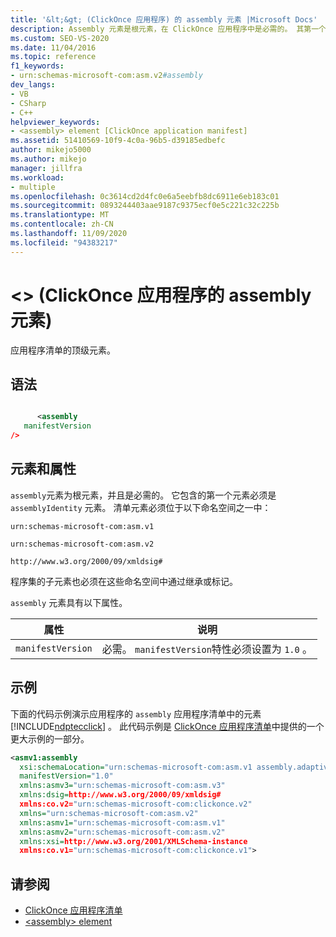 ```yaml
---
title: '&lt;&gt; (ClickOnce 应用程序) 的 assembly 元素 |Microsoft Docs'
description: Assembly 元素是根元素，在 ClickOnce 应用程序中是必需的。 其第一个包含的元素必须是 assemblyIdentity 元素。
ms.custom: SEO-VS-2020
ms.date: 11/04/2016
ms.topic: reference
f1_keywords:
- urn:schemas-microsoft-com:asm.v2#assembly
dev_langs:
- VB
- CSharp
- C++
helpviewer_keywords:
- <assembly> element [ClickOnce application manifest]
ms.assetid: 51410569-10f9-4c0a-96b5-d39185edbefc
author: mikejo5000
ms.author: mikejo
manager: jillfra
ms.workload:
- multiple
ms.openlocfilehash: 0c3614cd2d4fc0e6a5eebfb8dc6911e6eb183c01
ms.sourcegitcommit: 0893244403aae9187c9375ecf0e5c221c32c225b
ms.translationtype: MT
ms.contentlocale: zh-CN
ms.lasthandoff: 11/09/2020
ms.locfileid: "94383217"
---
```

# <a name="ltassemblygt-element-clickonce-application"></a>&lt;&gt; (ClickOnce 应用程序的 assembly 元素) 
应用程序清单的顶级元素。

## <a name="syntax"></a>语法

```xml

      <assembly
   manifestVersion
/>
```

## <a name="elements-and-attributes"></a>元素和属性
 `assembly`元素为根元素，并且是必需的。 它包含的第一个元素必须是 `assemblyIdentity` 元素。 清单元素必须位于以下命名空间之一中：

 `urn:schemas-microsoft-com:asm.v1`

 `urn:schemas-microsoft-com:asm.v2`

 `http://www.w3.org/2000/09/xmldsig#`

 程序集的子元素也必须在这些命名空间中通过继承或标记。

 `assembly` 元素具有以下属性。

|属性|说明|
|---------------|-----------------|
|`manifestVersion`|必需。 `manifestVersion`特性必须设置为 `1.0` 。|

## <a name="example"></a>示例
 下面的代码示例演示应用程序的 `assembly` 应用程序清单中的元素 [!INCLUDE[ndptecclick](../deployment/includes/ndptecclick_md.md)] 。 此代码示例是 [ClickOnce 应用程序清单](../deployment/clickonce-application-manifest.md)中提供的一个更大示例的一部分。

```xml
<asmv1:assembly
  xsi:schemaLocation="urn:schemas-microsoft-com:asm.v1 assembly.adaptive.xsd"
  manifestVersion="1.0"
  xmlns:asmv3="urn:schemas-microsoft-com:asm.v3"
  xmlns:dsig=http://www.w3.org/2000/09/xmldsig#
  xmlns:co.v2="urn:schemas-microsoft-com:clickonce.v2"
  xmlns="urn:schemas-microsoft-com:asm.v2"
  xmlns:asmv1="urn:schemas-microsoft-com:asm.v1"
  xmlns:asmv2="urn:schemas-microsoft-com:asm.v2"
  xmlns:xsi=http://www.w3.org/2001/XMLSchema-instance
  xmlns:co.v1="urn:schemas-microsoft-com:clickonce.v1">
```

## <a name="see-also"></a>请参阅
- [ClickOnce 应用程序清单](../deployment/clickonce-application-manifest.md)
- [\<assembly> element](../deployment/assembly-element-clickonce-deployment.md)
